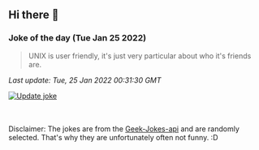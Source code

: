 ## Hi there 👋

### Joke of the day (Tue Jan 25 2022)
<!-- joke -->
>UNIX is user friendly, it's just very particular about who it's friends are.
<!-- /joke -->

*Last update: Tue, 25 Jan 2022 00:31:30 GMT*

[![Update joke](https://github.com/nclskfm/nclskfm/actions/workflows/joke.yml/badge.svg)](https://github.com/nclskfm/nclskfm/actions/workflows/joke.yml)

<br><br>
Disclaimer: The jokes are from the [Geek-Jokes-api](https://github.com/sameerkumar18/geek-joke-api) and are randomly selected. That's why they are unfortunately often not funny. :D
